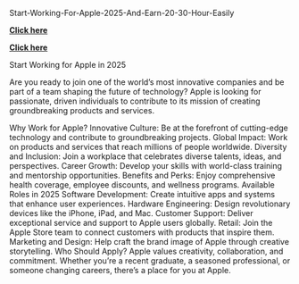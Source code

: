 Start-Working-For-Apple-2025-And-Earn-20-30-Hour-Easily

**[Click here](https://sites.google.com/view/apple-workhome/home)**

**[Click here](https://sites.google.com/view/apple-workhome/home)**

Start Working for Apple in 2025

Are you ready to join one of the world’s most innovative companies and be part of a team shaping the future of technology? Apple is looking for passionate, driven individuals to contribute to its mission of creating groundbreaking products and services.

Why Work for Apple?
Innovative Culture: Be at the forefront of cutting-edge technology and contribute to groundbreaking projects.
Global Impact: Work on products and services that reach millions of people worldwide.
Diversity and Inclusion: Join a workplace that celebrates diverse talents, ideas, and perspectives.
Career Growth: Develop your skills with world-class training and mentorship opportunities.
Benefits and Perks: Enjoy comprehensive health coverage, employee discounts, and wellness programs.
Available Roles in 2025
Software Development: Create intuitive apps and systems that enhance user experiences.
Hardware Engineering: Design revolutionary devices like the iPhone, iPad, and Mac.
Customer Support: Deliver exceptional service and support to Apple users globally.
Retail: Join the Apple Store team to connect customers with products that inspire them.
Marketing and Design: Help craft the brand image of Apple through creative storytelling.
Who Should Apply?
Apple values creativity, collaboration, and commitment. Whether you’re a recent graduate, a seasoned professional, or someone changing careers, there’s a place for you at Apple.

